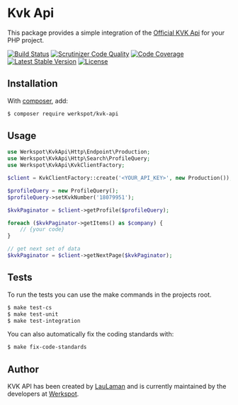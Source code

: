 Kvk Api
===============
This package provides a simple integration of the [Official KVK Api][kvk-api-documentation] for your PHP project.

[![Build Status](https://scrutinizer-ci.com/g/Werkspot/kvk-api/badges/build.png?b=master)](https://scrutinizer-ci.com/g/Werkspot/kvk-api/build-status/master)
[![Scrutinizer Code Quality](https://scrutinizer-ci.com/g/Werkspot/kvk-api/badges/quality-score.png?b=master)](https://scrutinizer-ci.com/g/Werkspot/kvk-api/?branch=master)
[![Code Coverage](https://scrutinizer-ci.com/g/Werkspot/kvk-api/badges/coverage.png?b=master)](https://scrutinizer-ci.com/g/Werkspot/kvk-api/?branch=master)
[![Latest Stable Version](https://poser.pugx.org/werkspot/kvk-api/v/stable)](https://packagist.org/packages/werkspot/kvk-api)
[![License](https://poser.pugx.org/werkspot/kvk-api/license)](https://packagist.org/packages/werkspot/kvk-api)

Installation
------------
With [composer](http://packagist.org), add:

```bash
$ composer require werkspot/kvk-api
```

Usage
-----

```php
use Werkspot\KvkApi\Http\Endpoint\Production;
use Werkspot\KvkApi\Http\Search\ProfileQuery;
use Werkspot\KvkApi\KvkClientFactory;

$client = KvkClientFactory::create('<YOUR_API_KEY>', new Production());

$profileQuery = new ProfileQuery();
$profileQuery->setKvkNumber('18079951');

$kvkPaginator = $client->getProfile($profileQuery);

foreach ($kvkPaginator->getItems() as $company) {
    // {your code}
}

// get next set of data
$kvkPaginator = $client->getNextPage($kvkPaginator);
```

Tests
-----

To run the tests you can use the make commands in the projects root.

```bash
$ make test-cs
$ make test-unit
$ make test-integration
```

You can also automatically fix the coding standards with:

```bash
$ make fix-code-standards
```

Author
-------

KVK API has been created by [LauLaman] and is currently maintained by the developers at [Werkspot].

[kvk-api-documentation]: https://developers.kvk.nl/documentation
[LauLaman]: https://github.com/LauLaman
[Werkspot]: https://www.werkspot.nl
